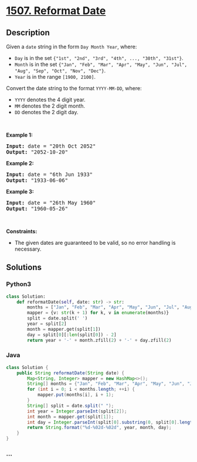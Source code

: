 # [1507. Reformat Date](https://leetcode.com/problems/reformat-date)



## Description

<p>Given a <code>date</code> string in the form&nbsp;<code>Day Month Year</code>, where:</p>

<ul>
	<li><code>Day</code>&nbsp;is in the set <code>{&quot;1st&quot;, &quot;2nd&quot;, &quot;3rd&quot;, &quot;4th&quot;, ..., &quot;30th&quot;, &quot;31st&quot;}</code>.</li>
	<li><code>Month</code>&nbsp;is in the set <code>{&quot;Jan&quot;, &quot;Feb&quot;, &quot;Mar&quot;, &quot;Apr&quot;, &quot;May&quot;, &quot;Jun&quot;, &quot;Jul&quot;, &quot;Aug&quot;, &quot;Sep&quot;, &quot;Oct&quot;, &quot;Nov&quot;, &quot;Dec&quot;}</code>.</li>
	<li><code>Year</code>&nbsp;is in the range <code>[1900, 2100]</code>.</li>
</ul>

<p>Convert the date string to the format <code>YYYY-MM-DD</code>, where:</p>

<ul>
	<li><code>YYYY</code> denotes the 4 digit year.</li>
	<li><code>MM</code> denotes the 2 digit month.</li>
	<li><code>DD</code> denotes the 2 digit day.</li>
</ul>

<p>&nbsp;</p>
<p><strong>Example 1:</strong></p>

<pre>
<strong>Input:</strong> date = &quot;20th Oct 2052&quot;
<strong>Output:</strong> &quot;2052-10-20&quot;
</pre>

<p><strong>Example 2:</strong></p>

<pre>
<strong>Input:</strong> date = &quot;6th Jun 1933&quot;
<strong>Output:</strong> &quot;1933-06-06&quot;
</pre>

<p><strong>Example 3:</strong></p>

<pre>
<strong>Input:</strong> date = &quot;26th May 1960&quot;
<strong>Output:</strong> &quot;1960-05-26&quot;
</pre>

<p>&nbsp;</p>
<p><strong>Constraints:</strong></p>

<ul>
	<li>The given dates are guaranteed to be valid, so no error handling is necessary.</li>
</ul>


## Solutions

<!-- tabs:start -->

### **Python3**

```python
class Solution:
    def reformatDate(self, date: str) -> str:
        months = ["Jan", "Feb", "Mar", "Apr", "May", "Jun", "Jul", "Aug", "Sep", "Oct", "Nov", "Dec"]
        mapper = {v: str(k + 1) for k, v in enumerate(months)}
        split = date.split(' ')
        year = split[2]
        month = mapper.get(split[1])
        day = split[0][:len(split[0]) - 2]
        return year + '-' + month.zfill(2) + '-' + day.zfill(2)
```

### **Java**

```java
class Solution {
    public String reformatDate(String date) {
        Map<String, Integer> mapper = new HashMap<>();
        String[] months = {"Jan", "Feb", "Mar", "Apr", "May", "Jun", "Jul", "Aug", "Sep", "Oct", "Nov", "Dec"};
        for (int i = 0; i < months.length; ++i) {
            mapper.put(months[i], i + 1);
        }
        String[] split = date.split(" ");
        int year = Integer.parseInt(split[2]);
        int month = mapper.get(split[1]);
        int day = Integer.parseInt(split[0].substring(0, split[0].length() -2));
        return String.format("%d-%02d-%02d", year, month, day);
    }
}
```

### **...**

```

```

<!-- tabs:end -->
